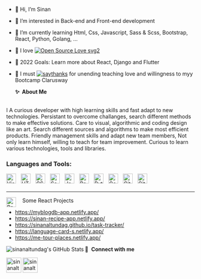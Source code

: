 - 👋 Hi, I’m Sinan
- 👀 I’m interested in Back-end and Front-end development
- 🌱 I’m currently learning Html, Css, Javascript, Sass & Scss, Bootstrap, React, Python, Golang, ...
- 💞️ I love [![Open Source Love svg2](https://badges.frapsoft.com/os/v2/open-source.svg?v=103)](https://github.com/)
- 🥅 2022 Goals: Learn more about React, Django and Flutter
- 👯 I must [![saythanks](https://img.shields.io/badge/say-thanks-ff69b4.svg)](https://www.clarusway.com) for unending teaching love and willingness to myy Bootcamp Clarusway


  <summary><b>✨&nbsp;&nbsp;About&nbsp;Me</b></summary>
  <br/>
I A curious developer with high learning skills and fast adapt to new technologies. Persistant to overcome challanges, search different methods to make effective solutions. Care to visual, algorithmic and coding design like an art.  Search different sources and algorithms to make most efficient products. Friendly management skills and adapt new team members, Not only learn himself, willing to teach for team improvement. Curious to learn various technologies, tools and libraries.  

### Languages and Tools:

<img align="left" alt="Visual Studio Code" width="26px" src="https://cdn.jsdelivr.net/gh/devicons/devicon/icons/vscode/vscode-original.svg" style="padding-right:10px;" />
<img align="left" alt="HTML5" width="26px" src="https://cdn.jsdelivr.net/gh/devicons/devicon/icons/html5/html5-original.svg" style="padding-right:10px;" />
<img align="left" alt="CSS3" width="26px" src="https://cdn.jsdelivr.net/gh/devicons/devicon/icons/css3/css3-original.svg" style="padding-right:10px;" />
<img align="left" alt="Sass" width="26px" src="https://cdn.jsdelivr.net/gh/devicons/devicon/icons/sass/sass-original.svg" style="padding-right:10px;" />
<img align="left" alt="JavaScript" width="26px" src="https://cdn.jsdelivr.net/gh/devicons/devicon/icons/javascript/javascript-original.svg" style="padding-right:10px;" />
<img align="left" alt="React" width="26px" src="https://cdn.jsdelivr.net/gh/devicons/devicon/icons/react/react-original.svg" style="padding-right:10px;" />
<img align="left" alt="Python" width="26px" src="https://cdn.jsdelivr.net/gh/devicons/devicon/icons/python/python-original.svg" style="padding-right:10px;" />
<img align="left" alt="Golang" width="26px" src="https://cdn.jsdelivr.net/gh/devicons/devicon/icons/go/go-original.svg" style="padding-right:10px;" />
<img align="left" alt="Git" width="26px" src="https://cdn.jsdelivr.net/gh/devicons/devicon/icons/git/git-original.svg" style="padding-right:10px;" />
<img align="left" alt="GitHub" width="26px" src="https://user-images.githubusercontent.com/3369400/139447912-e0f43f33-6d9f-45f8-be46-2df5bbc91289.png" style="padding-right:10px;" />

<br />
<br />

---

 <img align="left" alt="React" width="26px" src="https://cdn.jsdelivr.net/gh/devicons/devicon/icons/react/react-original.svg" style="padding-right:10px;" /> &nbsp;Some React Projects 


-	https://myblogdb-app.netlify.app/
-	https://sinan-recipe-app.netlify.app/
-	https://sinanaltundag.github.io/task-tracker/
-	https://language-card-s.netlify.app/
-	https://me-tour-places.netlify.app/


 <img align="left" alt="sinanaltundag's GitHub Stats" src="https://github-readme-stats.vercel.app/api?username=sinanaltundag&show_icons=true&hide_border=false&title_color=ff652f&icon_color=FFE400&bg_color=09131B&text_color=ffffff&border_color=0c1a25" />

🔗 &nbsp;**Connect with me**
<p align="left">
<a href="https://www.linkedin.com/in/sinan-altundag/" target="blank"><img align="center" src="https://user-images.githubusercontent.com/87491141/161761337-e1fed6bc-f699-49a6-8d96-69f9da804749.png" alt="sinanaltundag" height="40" width="40" /></a>
<a href="mailto:peykani@gmail.com" target="blank"><img align="center" src="https://user-images.githubusercontent.com/87491141/161759914-e0349994-b474-4921-a8b3-1d9baa56d732.png" alt="sinanaltundag" height="40" width="40" /></a>


<!-- 📊 &nbsp;**This week I spent my time on**

![Wwakatime stats](https://github-readme-stats-taupe-two.vercel.app/api/wakatime?username=sinanaltundag&hide_title=true&hide_border=true&langs_count=5&bg_color=00000000&text_color=777)


<details> -->

  
<!---
peykani/peykani is a ✨ special ✨ repository because its `README.md` (this file) appears on your GitHub profile.
You can click the Preview link to take a look at your changes.
--->

